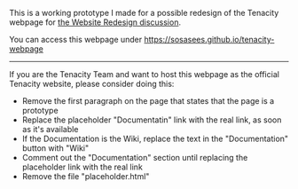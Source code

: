 This is a working prototype I made
for a possible redesign of the Tenacity webpage
for [the Website Redesign discussion](https://github.com/tenacityteam/tenacity/issues/163).

You can access this webpage under
https://sosasees.github.io/tenacity-webpage

---

If you are the Tenacity Team and want to host this webpage as the official Tenacity website, please consider doing this:

- Remove the first paragraph on the page that states that the page is a prototype
- Replace the placeholder "Documentatin" link with the real link, as soon as it's available
- If the Documentation is the Wiki, replace the text in the "Documentation" button with "Wiki"
- Comment out the "Documentation" section until replacing the placeholder link with the real link
- Remove the file "placeholder.html"
